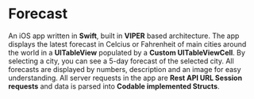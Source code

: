 # Forecast

An iOS app written in **Swift**, built in **VIPER** based architecture. The app displays the latest forecast in Celcius or Fahrenheit of main cities around the world in a **UITableView** populated by a **Custom UITableViewCell**. By selecting a city, you can see a 5-day forecast of the selected city. All forecasts are displayed by numbers, description and an image for easy understanding. All server requests in the app are **Rest API URL Session requests** and data is parsed into **Codable implemented Structs**.
